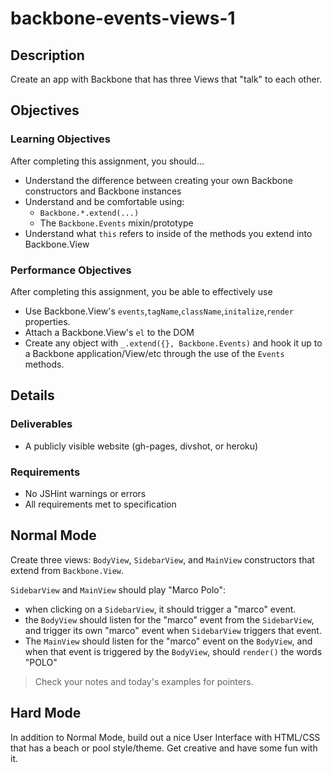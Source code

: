 # backbone-events-views-1

## Description

Create an app with Backbone that has three Views that "talk" to each other.

## Objectives

### Learning Objectives

After completing this assignment, you should…

* Understand the difference between creating your own Backbone constructors and Backbone instances
* Understand and be comfortable using:
    - `Backbone.*.extend(...)`
    - The `Backbone.Events` mixin/prototype
* Understand what `this` refers to inside of the methods you extend into Backbone.View

### Performance Objectives

After completing this assignment, you be able to effectively use

* Use Backbone.View's `events`,`tagName`,`className`,`initalize`,`render` properties.
* Attach a Backbone.View's `el` to the DOM
* Create any object with `_.extend({}, Backbone.Events)` and hook it up to a Backbone application/View/etc through the use of the `Events` methods.

## Details

### Deliverables

* A publicly visible website (gh-pages, divshot, or heroku)

### Requirements

* No JSHint warnings or errors
* All requirements met to specification

## Normal Mode

Create three views: `BodyView`, `SidebarView`, and `MainView` constructors that extend from `Backbone.View`.

`SidebarView` and `MainView` should play "Marco Polo":

- when clicking on a `SidebarView`, it should trigger a "marco" event.
- the `BodyView` should listen for the "marco" event from the `SidebarView`, and trigger its own "marco" event when `SidebarView` triggers that event.
- The `MainView` should listen for the "marco" event on the `BodyView`, and when that event is triggered by the `BodyView`, should `render()` the words "POLO"

> Check your notes and today's examples for pointers.
            
## Hard Mode

In addition to Normal Mode, build out a nice User Interface with HTML/CSS that has a beach or pool style/theme. Get creative and have some fun with it.

<!-- 
            
## Nightmare Mode
Nightmare Mode description
            


## Notes

Notes go here...

## Additional Resources

* Read []()
 -->